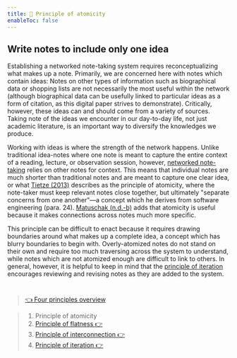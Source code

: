 ```yaml
---
title: 📖 Principle of atomicity
enableToc: false
---
```


## Write notes to include only one idea

Establishing a networked note-taking system requires reconceptualizing what makes up a note. Primarily, we are concerned here with notes which contain ideas: Notes on other types of information such as biographical data or shopping lists are not necessarily the most useful within the network (although biographical data can be usefully linked to particular ideas as a form of citation, as this digital paper strives to demonstrate). Critically, however, these ideas can and should come from a variety of sources. Taking note of the ideas we encounter in our day-to-day life, not just academic literature, is an important way to diversify the knowledges we produce.

Working with ideas is where the strength of the network happens. Unlike traditional idea-notes where one note is meant to capture the entire context of a reading, lecture, or observation session, however, [networked note-taking](@5%20Notes%20as%20structures%20of%20knowledge.md) relies on other notes for context. This means that individual notes are much shorter than traditional notes and are meant to capture one clear idea, or what [Tietze (2013)](References/Tietze,%202013.md) describes as the principle of atomicity, where the note-taker must keep relevant notes close together, but ultimately "separate concerns from one another"—a concept which he derives from software engineering (para. 24). [Matuschak (n.d.-b)](References/Matuschak,%20nd-b.md) adds that atomicity is useful because it makes connections across notes much more specific.

This principle can be difficult to enact because it requires drawing boundaries around what makes up a complete idea, a concept which has blurry boundaries to begin with. Overly-atomized notes do not stand on their own and require too much traversing across the system to understand, while notes which are not atomized enough are difficult to link to others. In general, however, it is helpful to keep in mind that the [principle of iteration](@6d%20Principle%20of%20iteration.md) encourages reviewing and revising notes as they are added to the system.

# 

 > 
 > [👈 Four principles overview](@6%20Four%20principles%20of%20a%20feminist%20note-taking%20methodology.md)

 > 
 > 1. Principle of atomicity
 > 1. [Principle of flatness 👉 ](@6b%20Principle%20of%20flatness.md)
 > 1. [Principle of interconnection 👉 ](@6c%20Principle%20of%20interconnection.md)
 > 1. [Principle of iteration 👉 ](@6d%20Principle%20of%20iteration.md)
